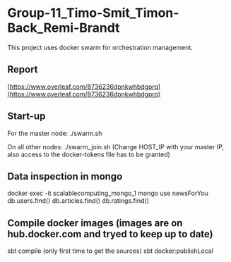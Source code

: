 # Group-11_Timo-Smit_Timon-Back_Remi-Brandt

This project uses docker swarm for orchestration management.

## Report
[https://www.overleaf.com/8736236dpnkwhbdgprq](https://www.overleaf.com/8736236dpnkwhbdgprq)

## Start-up

For the master node:
./swarm.sh

On all other nodes:
./swarm_join.sh
(Change HOST_IP with your master IP, also access to the docker-tokens file has to be granted)


## Data inspection in mongo

docker exec -it scalablecomputing_mongo_1 mongo
use newsForYou
db.users.find()
db.articles.find()
db.ratings.find()

## Compile docker images (images are on hub.docker.com and tryed to keep up to date)
sbt compile (only first time to get the sources)
sbt docker:publishLocal

